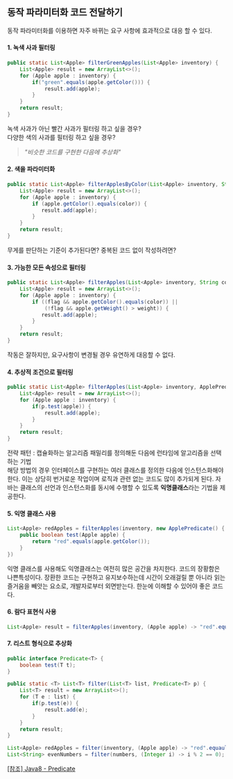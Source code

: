 ## 동작 파라미터화 코드 전달하기

동작 파라미터화를 이용하면 자주 바뀌는 요구 사항에 효과적으로 대응 할 수 있다.

#### 1. 녹색 사과 필터링
~~~java
public static List<Apple> filterGreenApples(List<Apple> inventory) {
    List<Apple> result = new ArrayList<>();
    for (Apple apple : inventory) {
        if("green".equals(apple.getColor())) {
            result.add(apple);
        }
    }
    return result;
}
~~~
녹색 사과가 아닌 빨간 사과가 필터링 하고 싶을 경우?  
다양한 색의 사과를 필터링 하고 싶을 경우?  
> _"비슷한 코드를 구현한 다음에 추상화"_  

#### 2. 색을 파라미터화
~~~java
public static List<Apple> filterApplesByColor(List<Apple> inventory, String color) {
    List<Apple> result = new ArrayList<>();
    for (Apple apple : inventory) {
        if (apple.getColor().equals(color)) {
           result.add(apple); 
        }
    }
    return result;
}
~~~
무게를 판단하는 기준이 추가된다면? 중복된 코드 없이 작성하려면?

#### 3. 가능한 모든 속성으로 필터링
~~~java
public static List<Apple> filterApples(List<Apple> inventory, String color, int weight, boolean flag) {    
    List<Apple> result = new ArrayList<>();
    for (Apple apple : inventory) {
        if ((flag && apple.getColor().equals(color)) || 
            (!flag && apple.getWeight() > weight)) {
           result.add(apple); 
        }
    }
    return result;
} 
~~~
작동은 잘하지만, 요구사항이 변경될 경우 유연하게 대응할 수 없다.

#### 4. 추상적 조건으로 필터링
~~~java
public static List<Apple> filterApples(List<Apple> inventory, ApplePredicate p) {
    List<Apple> result = new ArrayList<>();
    for (Apple apple : inventory) {
        if(p.test(apple)) {
            result.add(apple);
        }
    }
    return result;
}
~~~
전략 패턴 : 캡슐화하는 알고리즘 패밀리를 정의해둔 다음에 런타임에 알고리즘을 선택하는 기법  
해당 방법의 경우 인터페이스를 구현하는 여러 클래스를 정의한 다음에 인스턴스화해야 한다. 이는 상당히 번거로운 작업이며 로직과 관련 없는 코드도 많이 추가되게 된다.
자바는 클래스의 선언과 인스턴스화를 동시에 수행할 수 있도록 **익명클래스**라는 기법을 제공한다.

#### 5. 익명 클래스 사용
~~~java
List<Apple> redApples = filterApples(inventory, new ApplePredicate() {
    public boolean test(Apple apple) {
        return "red".equals(apple.getColor());
    }
})
~~~
익명 클래스를 사용해도 익명클래스는 여전히 많은 공간을 차지한다.
코드의 장황함은 나쁜특성이다. 장환한 코드는 구현하고 유지보수하는데 시간이 오래걸릴 뿐 아니라 읽는 즐거움을 빼앗는 요소로, 개발자로부터 외면받는다. 한눈에 이해할 수 있어야 좋은 코드다.

#### 6. 람다 표현식 사용
~~~java
List<Apple> result = filterApples(inventory, (Apple apple) -> "red".equals(apple.getColor()));
~~~

#### 7. 리스트 형식으로 추상화
~~~java
public interface Predicate<T> {
    boolean test(T t);
}

public static <T> List<T> filter(List<T> list, Predicate<T> p) {
    List<T> result = new ArrayList<>();
    for (T e : list) {
        if(p.test(e)) {
            result.add(e);
        }
    }
    return result;
}

List<Apple> redApples = filter(inventory, (Apple apple) -> "red".equauls(apple.getColor()));
List<String> evenNumbers = filter(numbers, (Integer i) -> i % 2 == 0);
~~~
[[참조] Java8 - Predicate](https://docs.oracle.com/javase/8/docs/api/java/util/function/Predicate.html)